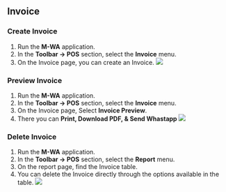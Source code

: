 ## Invoice

### Create Invoice

1. Run the **M-WA** application.
2. In the **Toolbar → POS** section, select the **Invoice** menu.
3. On the Invoice page, you can create an Invoice. <img src="/docs/images/6.jpg"/>

### Preview Invoice

1. Run the **M-WA** application.
2. In the **Toolbar → POS** section, select the **Invoice** menu.
3. On the Invoice page, Select **Invoice Preview**.
4. There you can **Print, Download PDF, & Send Whastapp** <img src="/docs/images/7.jpg"/>

### Delete Invoice

1. Run the **M-WA** application.
2. In the **Toolbar → POS** section, select the **Report** menu.
3. On the report page, find the Invoice table.
4. You can delete the Invoice directly through the options available in the table. <img src="/docs/images/8.jpg"/>